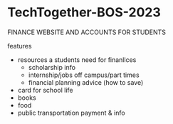 # TechTogether-BOS-2023
FINANCE WEBSITE AND ACCOUNTS FOR STUDENTS

features
- resources a students need for finanllces
  - scholarship info
  - internship/jobs off campus/part times
  - financial planning advice (how to save)
 - card for school life
  - books
  - food
  - public transportation payment & info